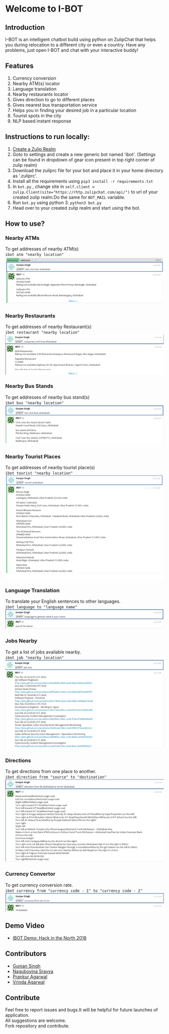 
# Welcome to I-BOT

## Introduction
I-BOT is an intelligent chatbot build using python on ZulipChat that helps you during relocation to a different city or even a country. Have any problems, just open I-BOT and chat with your interactive buddy! 

## Features

1. Currency conversion 
2. Nearby ATM(s) locator 
3. Language translation 
4. Nearby restaurants locator 
5. Gives direction to go to different places 
6. Gives nearest bus transportation service 
7. Helps you in finding your desired job in a particular location 
8. Tourist spots in the city 
9. NLP based instant response



## Instructions to run locally:
1. [Create a Zulip Realm](https://zulip.com/create_realm/)
2. Goto to settings and create a new generic bot named 'ibot'. (Settings can be found in dropdown of gear icon present in top right corner of zulip realm)
3. Download the zuliprc file for your bot and place it in your home directory as '.zuliprc'.
4. Install all the requirements using ``` pip3 install -r requirements.txt ```
5. In ``` bot.py ``` , change site in ``` self.client = zulip.Client(site="https://rhtp.zulipchat.com/api/") ``` to url of your created zulip realm.Do the same for ``` BOT_MAIL ``` variable.  
6. Run ``` bot.py ``` using python 3. ``` python3 bot.py ```
7. Head over to your created zulip realm and start using the bot.
 

## How to use?

### Nearby ATMs
To get addresses of nearby ATM(s)  
`ibot atm "nearby location"`
![](./images/atm.png)

### Nearby Restaurants
To get addresses of nearby Restaurant(s)  
`ibot restaurant "nearby location"`
![](./images/restaurant.png)

### Nearby Bus Stands
To get addresses of nearby bus stand(s)  
`ibot bus "nearby location"`
![](./images/bus.png)

### Nearby Tourist Places
To get addresses of nearby tourist place(s)  
`ibot tourist "nearby location"`
![](./images/tourist.png)

### Language Translation
To translate your English sentences to other languages.  
`ibot language to "language name"`
![](./images/language.png)

### Jobs Nearby
To get a list of jobs available nearby.  
`ibot job "nearby location"`
![](./images/job.png)

### Directions
To get directions from one place to another.  
`ibot direction from "source" to "destination"`
![](./images/direction.png)

### Currency Convertor
To get currency conversion rate.  
`ibot currency from "currency code - 1" to "currency code - 2"`
![](./images/currency.png)

## Demo Video
* [IBOT Demo: Hack in the North 2018](https://www.youtube.com/watch?v=sWdwXzIOplA)  

## Contributors
* [Gunjan Singh](https://github.com/gunjansingh97)  
* [Naguboyina Sravya](https://github.com/sravya31)  
* [Prankur Agarwal](https://github.com/prankuragarwal)  
* [Vrinda Agarwal](https://github.com/avrinda97)    

## Contribute

Feel free to report issues and bugs.It will be helpful for future launches of application.   
All suggestions are welcome.   
Fork repository and contribute.  

